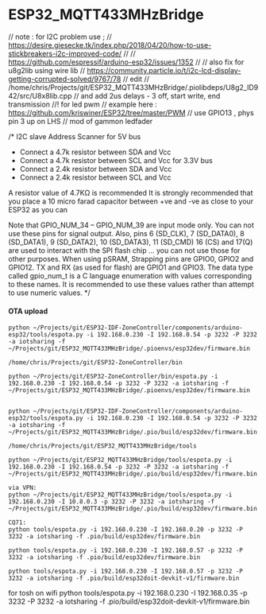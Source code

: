 # ESP32_MQTT433MHzBridge
// note : for I2C problem use ;
// https://desire.giesecke.tk/index.php/2018/04/20/how-to-use-stickbreakers-i2c-improved-code/
//
// https://github.com/espressif/arduino-esp32/issues/1352
//
// also fix for u8g2lib using wire lib
// https://community.particle.io/t/i2c-lcd-display-getting-corrupted-solved/9767/78
// edit
// /home/chris/Projects/git/ESP32_MQTT433MHzBridge/.piolibdeps/U8g2_ID942/src/U8x8lib.cpp
// and add 2us delays - 3 off, start write, end transmission
//! for led pwm
// example here : https://github.com/kriswiner/ESP32/tree/master/PWM
// use GPIO13 , phys pin 3 up on LHS
// mod of gammon ledfader

/* I2C slave Address Scanner
for 5V bus
 * Connect a 4.7k resistor between SDA and Vcc
 * Connect a 4.7k resistor between SCL and Vcc
for 3.3V bus
 * Connect a 2.4k resistor between SDA and Vcc
 * Connect a 2.4k resistor between SCL and Vcc

A resistor value of 4.7KΩ is recommended
It is strongly recommended that you place a 10 micro farad capacitor between +ve and -ve as close to your ESP32 as you can

Note that GPIO_NUM_34 – GPIO_NUM_39 are input mode only. You can not use these pins
for signal output. Also, pins 6 (SD_CLK), 7 (SD_DATA0), 8 (SD_DATA1), 9
(SD_DATA2), 10 (SD_DATA3), 11 (SD_CMD) 16 (CS) and 17(Q) are used to interact
with the SPI flash chip ... you can not use those for other purposes.
When using pSRAM,
Strapping pins are GPIO0, GPIO2 and GPIO12.
TX and RX (as used for flash) are GPIO1 and GPIO3.
The data type called gpio_num_t is a C language enumeration with values corresponding to these names. It is recommended to use these values rather than
attempt to use numeric values.
*/

#### OTA upload
```
python ~/Projects/git/ESP32-IDF-ZoneController/components/arduino-esp32/tools/espota.py -i 192.168.0.230 -I 192.168.0.54 -p 3232 -P 3232 -a iotsharing -f ~/Projects/git/ESP32_MQTT433MHzBridge/.pioenvs/esp32dev/firmware.bin

/home/chris/Projects/git/ESP32-ZoneController/bin

python ~/Projects/git/ESP32-ZoneController/bin/espota.py -i 192.168.0.230 -I 192.168.0.54 -p 3232 -P 3232 -a iotsharing -f ~/Projects/git/ESP32_MQTT433MHzBridge/.pioenvs/esp32dev/firmware.bin


python ~/Projects/git/ESP32-IDF-ZoneController/components/arduino-esp32/tools/espota.py -i 192.168.0.230 -I 192.168.0.54 -p 3232 -P 3232 -a iotsharing -f ~/Projects/git/ESP32_MQTT433MHzBridge/.pio/build/esp32dev/firmware.bin

/home/chris/Projects/git/ESP32_MQTT433MHzBridge/tools

python ~/Projects/git/ESP32_MQTT433MHzBridge/tools/espota.py -i 192.168.0.230 -I 192.168.0.54 -p 3232 -P 3232 -a iotsharing -f ~/Projects/git/ESP32_MQTT433MHzBridge/.pio/build/esp32dev/firmware.bin

via VPN:
python ~/Projects/git/ESP32_MQTT433MHzBridge/tools/espota.py -i 192.168.0.230 -I 10.8.0.3 -p 3232 -P 3232 -a iotsharing -f ~/Projects/git/ESP32_MQTT433MHzBridge/.pio/build/esp32dev/firmware.bin

CQ71:
python tools/espota.py -i 192.168.0.230 -I 192.168.0.20 -p 3232 -P 3232 -a iotsharing -f .pio/build/esp32dev/firmware.bin

python tools/espota.py -i 192.168.0.230 -I 192.168.0.57 -p 3232 -P 3232 -a iotsharing -f .pio/build/esp32dev/firmware.bin

python tools/espota.py -i 192.168.0.230 -I 192.168.0.57 -p 3232 -P 3232 -a iotsharing -f .pio/build/esp32doit-devkit-v1/firmware.bin

```

for tosh on wifi
python tools/espota.py -i 192.168.0.230 -I 192.168.0.35 -p 3232 -P 3232 -a iotsharing -f .pio/build/esp32doit-devkit-v1/firmware.bin

